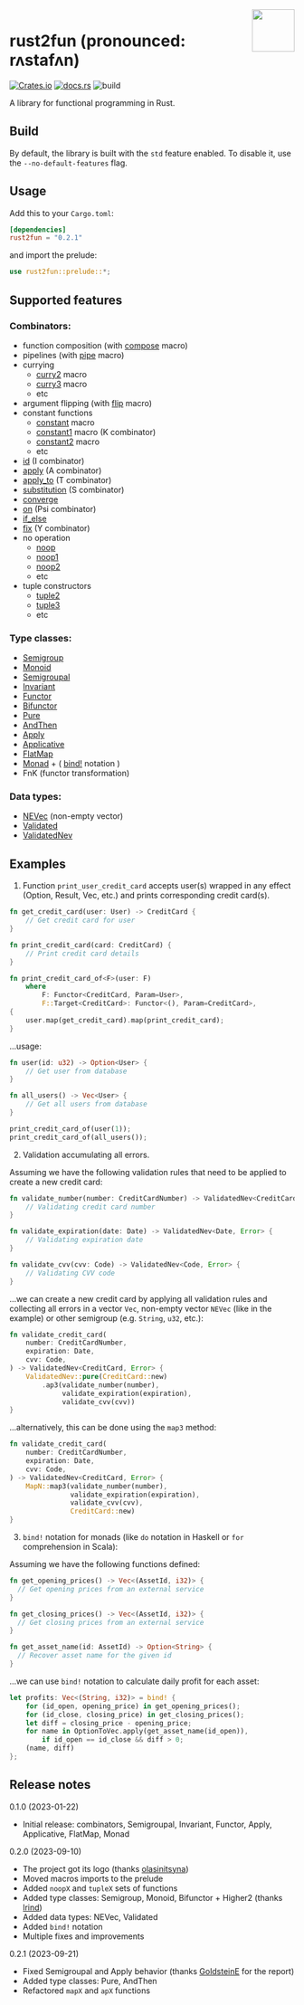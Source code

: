 <img align="right" height="75" src="./rust2fun.svg" style="float: right">

# rust2fun (pronounced: rʌstafʌn)

[![Crates.io](https://img.shields.io/crates/v/rust2fun.svg)](https://crates.io/crates/rust2fun)
[![docs.rs](https://img.shields.io/docsrs/rust2fun)](https://docs.rs/rust2fun/0.2.1/rust2fun/)
![build](https://github.com/chapiteau-team/rust2fun/actions/workflows/rust.yml/badge.svg)

A library for functional programming in Rust.

## Build

By default, the library is built with the `std` feature enabled. To disable it, use the `--no-default-features` flag.

## Usage

Add this to your `Cargo.toml`:

```toml
[dependencies]
rust2fun = "0.2.1"
```

and import the prelude:

```rust
use rust2fun::prelude::*;
```

## Supported features

### Combinators:

- function composition (with [compose](https://docs.rs/rust2fun/0.2.1/rust2fun/macro.compose.html) macro)
- pipelines (with [pipe](https://docs.rs/rust2fun/0.2.1/rust2fun/macro.pipe.html) macro)
- currying
    - [curry2](https://docs.rs/rust2fun/0.2.1/rust2fun/macro.curry2.html) macro
    - [curry3](https://docs.rs/rust2fun/0.2.1/rust2fun/macro.curry3.html) macro
    - etc
- argument flipping (with [flip](https://docs.rs/rust2fun/0.2.1/rust2fun/macro.flip.html) macro)
- constant functions
    - [constant](https://docs.rs/rust2fun/0.2.1/rust2fun/macro.constant.html) macro
    - [constant1](https://docs.rs/rust2fun/0.2.1/rust2fun/macro.constant1.html) macro (K combinator)
    - [constant2](https://docs.rs/rust2fun/0.2.1/rust2fun/macro.constant2.html) macro
    - etc
- [id](https://docs.rs/rust2fun/0.2.1/rust2fun/combinator/fn.id.html) (I combinator)
- [apply](https://docs.rs/rust2fun/0.2.1/rust2fun/combinator/fn.apply.html) (A combinator)
- [apply_to](https://docs.rs/rust2fun/0.2.1/rust2fun/combinator/fn.apply_to.html) (T combinator)
- [substitution](https://docs.rs/rust2fun/0.2.1/rust2fun/combinator/fn.substitution.html) (S combinator)
- [converge](https://docs.rs/rust2fun/0.2.1/rust2fun/combinator/fn.converge.html)
- [on](https://docs.rs/rust2fun/0.2.1/rust2fun/combinator/fn.on.html) (Psi combinator)
- [if_else](https://docs.rs/rust2fun/0.2.1/rust2fun/combinator/fn.if_else.html)
- [fix](https://docs.rs/rust2fun/0.2.1/rust2fun/combinator/fn.fix.html) (Y combinator)
- no operation
    - [noop](https://docs.rs/rust2fun/0.2.1/rust2fun/combinator/fn.noop.html)
    - [noop1](https://docs.rs/rust2fun/0.2.1/rust2fun/combinator/fn.noop1.html)
    - [noop2](https://docs.rs/rust2fun/0.2.1/rust2fun/combinator/fn.noop2.html)
    - etc
- tuple constructors
    - [tuple2](https://docs.rs/rust2fun/0.2.1/rust2fun/combinator/fn.tuple2.html)
    - [tuple3](https://docs.rs/rust2fun/0.2.1/rust2fun/combinator/fn.tuple3.html)
    - etc

### Type classes:

- [Semigroup](https://docs.rs/rust2fun/0.2.1/rust2fun/semigroup/trait.Semigroup.html)
- [Monoid](https://docs.rs/rust2fun/0.2.1/rust2fun/monoid/trait.Monoid.html)
- [Semigroupal](https://docs.rs/rust2fun/0.2.1/rust2fun/semigroupal/trait.Semigroupal.html)
- [Invariant](https://docs.rs/rust2fun/0.2.1/rust2fun/invariant/trait.Invariant.html)
- [Functor](https://docs.rs/rust2fun/0.2.1/rust2fun/functor/trait.Functor.html)
- [Bifunctor](https://docs.rs/rust2fun/0.2.1/rust2fun/bifunctor/trait.Bifunctor.html)
- [Pure](https://docs.rs/rust2fun/0.2.1/rust2fun/pure/trait.Pure.html)
- [AndThen](https://docs.rs/rust2fun/0.2.1/rust2fun/and_then/trait.AndThen.html)
- [Apply](https://docs.rs/rust2fun/0.2.1/rust2fun/apply/trait.Apply.html)
- [Applicative](https://docs.rs/rust2fun/0.2.1/rust2fun/applicative/trait.Applicative.html)
- [FlatMap](https://docs.rs/rust2fun/0.2.1/rust2fun/flatmap/trait.FlatMap.html)
- [Monad](https://docs.rs/rust2fun/0.2.1/rust2fun/monad/trait.Monad.html) + ( [bind!](https://docs.rs/rust2fun/0.2.1/rust2fun/macro.bind.html) notation )
- FnK (functor transformation)

### Data types:

- [NEVec](https://docs.rs/rust2fun/0.2.1/rust2fun/data/ne_vec/struct.NEVec.html) (non-empty vector)
- [Validated](https://docs.rs/rust2fun/0.2.1/rust2fun/data/validated/enum.Validated.html)
- [ValidatedNev](https://docs.rs/rust2fun/0.2.1/rust2fun/data/validated/type.ValidatedNev.html)

## Examples

1. Function `print_user_credit_card` accepts user(s) wrapped in any effect (Option, Result, Vec, etc.) and prints
   corresponding credit card(s).

```rust
fn get_credit_card(user: User) -> CreditCard {
    // Get credit card for user
}

fn print_credit_card(card: CreditCard) {
    // Print credit card details
}

fn print_credit_card_of<F>(user: F)
    where
        F: Functor<CreditCard, Param=User>,
        F::Target<CreditCard>: Functor<(), Param=CreditCard>,
{
    user.map(get_credit_card).map(print_credit_card);
}
```

...usage:

```rust
fn user(id: u32) -> Option<User> {
    // Get user from database
}

fn all_users() -> Vec<User> {
    // Get all users from database
}

print_credit_card_of(user(1));
print_credit_card_of(all_users());
```

2. Validation accumulating all errors.

Assuming we have the following validation rules that need to be applied to create a new credit card:

```rust
fn validate_number(number: CreditCardNumber) -> ValidatedNev<CreditCardNumber, Error> {
    // Validating credit card number
}

fn validate_expiration(date: Date) -> ValidatedNev<Date, Error> {
    // Validating expiration date
}

fn validate_cvv(cvv: Code) -> ValidatedNev<Code, Error> {
    // Validating CVV code
}
```

...we can create a new credit card by applying all validation rules and collecting all errors in a vector `Vec`,
non-empty vector `NEVec` (like in the example) or other semigroup (e.g. `String`, `u32`, etc.):

```rust
fn validate_credit_card(
    number: CreditCardNumber,
    expiration: Date,
    cvv: Code,
) -> ValidatedNev<CreditCard, Error> {
    ValidatedNev::pure(CreditCard::new)
        .ap3(validate_number(number),
             validate_expiration(expiration),
             validate_cvv(cvv))
}
```

...alternatively, this can be done using the `map3` method:

```rust
fn validate_credit_card(
    number: CreditCardNumber,
    expiration: Date,
    cvv: Code,
) -> ValidatedNev<CreditCard, Error> { 
    MapN::map3(validate_number(number),
               validate_expiration(expiration),
               validate_cvv(cvv),
               CreditCard::new)
}
```

3. `bind!` notation for monads (like `do` notation in Haskell or `for` comprehension in Scala):

Assuming we have the following functions defined:

```rust
fn get_opening_prices() -> Vec<(AssetId, i32)> {
  // Get opening prices from an external service
}

fn get_closing_prices() -> Vec<(AssetId, i32)> {
  // Get closing prices from an external service
}

fn get_asset_name(id: AssetId) -> Option<String> {
  // Recover asset name for the given id
}
```

...we can use `bind!` notation to calculate daily profit for each asset:

```rust
let profits: Vec<(String, i32)> = bind! {
    for (id_open, opening_price) in get_opening_prices();
    for (id_close, closing_price) in get_closing_prices();
    let diff = closing_price - opening_price;
    for name in OptionToVec.apply(get_asset_name(id_open)),
        if id_open == id_close && diff > 0;
    (name, diff)
};
```

## Release notes

0.1.0 (2023-01-22)

- Initial release: combinators, Semigroupal, Invariant, Functor, Apply, Applicative, FlatMap, Monad

0.2.0 (2023-09-10)

- The project got its logo (thanks [olasinitsyna](https://www.behance.net/olasinitsyna))
- Moved macros imports to the prelude
- Added `noopX` and `tupleX` sets of functions
- Added type classes: Semigroup, Monoid, Bifunctor + Higher2 (thanks [lrind](https://github.com/lrind))
- Added data types: NEVec, Validated
- Added `bind!` notation
- Multiple fixes and improvements

0.2.1 (2023-09-21)

- Fixed Semigroupal and Apply behavior (thanks [GoldsteinE](https://github.com/GoldsteinE) for the report)
- Added type classes: Pure, AndThen
- Refactored `mapX` and `apX` functions
